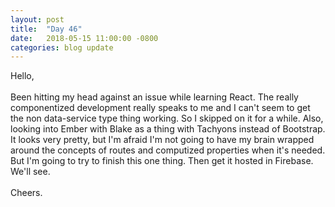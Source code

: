 ```yaml
---
layout: post
title:  "Day 46"
date:   2018-05-15 11:00:00 -0800
categories: blog update
---
```

Hello,
<br><br>
Been hitting my head against an issue while learning React. The really componentized development really speaks to me and I can't seem to get the non data-service type thing working. So I skipped on it for a while. Also, looking into Ember with Blake as a thing with Tachyons instead of Bootstrap. It looks very pretty, but I'm afraid I'm not going to have my brain wrapped around the concepts of routes and computized properties when it's needed. But I'm going to try to finish this one thing. Then get it hosted in Firebase. We'll see.
<br><br>
Cheers.
<br><br>
